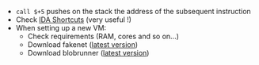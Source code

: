 - `call $+5` pushes on the stack the address of the subsequent instruction 
- Check [IDA Shortcuts](https://www.hex-rays.com/products/ida/support/freefiles/IDA_Pro_Shortcuts.pdf) (very useful !)
- When setting up a new VM:
  - Check requirements (RAM, cores and so on...)
  - Download fakenet ([latest version](https://github.com/mandiant/flare-fakenet-ng))
  - Download blobrunner ([latest version](https://github.com/OALabs/BlobRunner))
